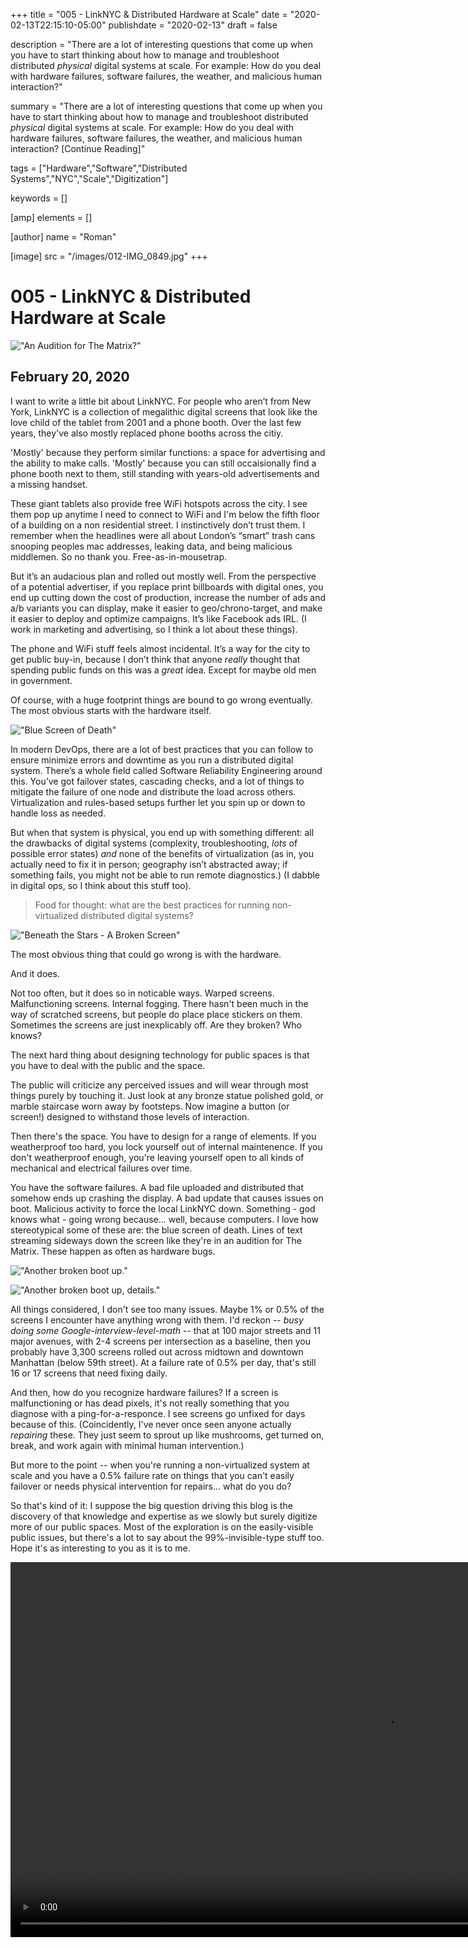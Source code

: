 +++
title = "005 - LinkNYC & Distributed Hardware at Scale"
date = "2020-02-13T22:15:10-05:00"
publishdate = "2020-02-13"
draft = false

description = "There are a lot of interesting questions that come up when you have to start thinking about how to manage and troubleshoot distributed *physical* digital systems at scale. For example: How do you deal with hardware failures, software failures, the weather, and malicious human interaction?"

summary = "There are a lot of interesting questions that come up when you have to start thinking about how to manage and troubleshoot distributed *physical* digital systems at scale. For example: How do you deal with hardware failures, software failures, the weather, and malicious human interaction? [Continue Reading]"

tags = ["Hardware","Software","Distributed Systems","NYC","Scale","Digitization"]

keywords = []

[amp]
    elements = []

[author]
    name = "Roman"

[image]
    src = "/images/012-IMG_0849.jpg"
+++

# 005 - LinkNYC & Distributed Hardware at Scale

!["An Audition for The Matrix?"](/images/012-IMG_0849.jpg)

## February 20, 2020

I want to write a little bit about LinkNYC. For people who aren’t from New York, LinkNYC is a collection of megalithic digital screens that look like the love child of the tablet from 2001 and a phone booth. Over the last few years, they've also mostly replaced phone booths across the citiy.

'Mostly' because they perform similar functions: a space for advertising and the ability to make calls. 'Mostly' because you can still occaisionally find a phone booth next to them, still standing with years-old advertisements and a missing handset. 

These giant tablets also provide free WiFi hotspots across the city. I see them pop up anytime I need to connect to WiFi and I'm below the fifth floor of a building on a non residential street. I instinctively don’t trust them. I remember when the headlines were all about London’s “smart” trash cans snooping peoples mac addresses, leaking data, and being malicious middlemen. So no thank you. Free-as-in-mousetrap.

But it’s an audacious plan and rolled out mostly well. From the perspective of a potential advertiser, if you replace print billboards with digital ones, you end up cutting down the cost of production, increase the number of ads and a/b variants you can display, make it easier to geo/chrono-target, and make it easier to deploy and optimize campaigns. It’s like Facebook ads IRL. (I work in marketing and advertising, so I think a lot about these things). 

The phone and WiFi stuff feels almost incidental. It’s a way for the city to get public buy-in, because I don’t think that anyone *really* thought that spending public funds on this was a *great* idea. Except for maybe old men in government. 

Of course, with a huge footprint things are bound to go wrong eventually. The most obvious starts with the hardware itself. 

!["Blue Screen of Death"](/images/012-020181205_125243_HDR.jpg)

In modern DevOps, there are a lot of best practices that you can follow to ensure minimize errors and downtime as you run a distributed digital system. There’s a whole field called Software Reliability Engineering around this. You’ve got failover states, cascading checks, and a lot of things to mitigate the failure of one node and distribute the load across others. Virtualization and rules-based setups further let you spin up or down to handle loss as needed. 

But when that system is physical, you end up with something different: all the drawbacks of digital systems (complexity, troubleshooting, *lots* of possible error states) *and* none of the benefits of virtualization (as in, you actually need to fix it in person; geography isn’t abstracted away; if something fails, you might not be able to run remote diagnostics.) (I dabble in digital ops, so I think about this stuff too). 

> Food for thought: what are the best practices for running non-virtualized distributed digital systems?	

!["Beneath the Stars - A Broken Screen"](/images/012-IMG_0452.jpg)

The most obvious thing that could go wrong is with the hardware. 

And it does. 

Not too often, but it does so in noticable ways. Warped screens. Malfunctioning screens. Internal fogging. There hasn't been much in the way of scratched screens, but people do place place stickers on them. Sometimes the screens are just inexplicably off. Are they broken? Who knows? 

The next hard thing about designing technology for public spaces is that you have to deal with the public and the space. 

The public will criticize any perceived issues and will wear through most things purely by touching it. Just look at any bronze statue polished gold, or marble staircase worn away by footsteps. Now imagine a button (or screen!) designed to withstand those levels of interaction.

Then there's the space. You have to design for a range of elements. If you weatherproof too hard, you lock yourself out of internal maintenence. If you don't weatherproof enough, you're leaving yourself open to all kinds of mechanical and electrical failures over time.

You have the software failures. A bad file uploaded and distributed that somehow ends up crashing the display. A bad update that causes issues on boot. Malicious activity to force the local LinkNYC down. Something - god knows what - going wrong because... well, because computers. I love how stereotypical some of these are: the blue screen of death. Lines of text streaming sideways down the screen like they're in an audition for The Matrix. These happen as often as hardware bugs.

!["Another broken boot up."](/images/012-IMG_1205.jpg)

!["Another broken boot up, details."](/images/012-IMG_1205-detail.jpg)

All things considered, I don't see too many issues. Maybe 1% or 0.5% of the screens I encounter have anything wrong with them. I'd reckon -- _busy doing some Google-interview-level-math_ -- that at 100 major streets and 11 major avenues, with 2-4 screens per intersection as a baseline, then you probably have 3,300 screens rolled out across midtown and downtown Manhattan (below 59th street). At a failure rate of 0.5% per day, that's still 16 or 17 screens that need fixing daily. 

And then, how do you recognize hardware failures? If a screen is malfunctioning or has dead pixels, it's not really something that you diagnose with a ping-for-a-responce. I see screens go unfixed for days because of this. (Coincidently, I've never once seen anyone actually _repairing_ these. They just seem to sprout up like mushrooms, get turned on, break, and work again with minimal human intervention.)

But more to the point -- when you're running a non-virtualized system at scale and you have a 0.5% failure rate on things that you can't easily failover or needs physical intervention for repairs... what do you do?

So that's kind of it: I suppose the big question driving this blog is the discovery of that knowledge and expertise as we slowly but surely digitize more of our public spaces. Most of the exploration is on the easily-visible public issues, but there's a lot to say about the 99%-invisible-type stuff too. Hope it's as interesting to you as it is to me.

<p style="text-align:center;"><video controls="controls" height="600" name="LinkNYC" src="/images/012-mov.mov"></video></p>
